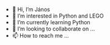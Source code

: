 - 👋 Hi, I’m János
- 👀 I’m interested in Python and LEGO
- 🌱 I’m currently learning Python
- 💞️ I’m looking to collaborate on ...
- 📫 How to reach me ...

<!---
janosk/janosk is a ✨ special ✨ repository because its `README.md` (this file) appears on your GitHub profile.
You can click the Preview link to take a look at your changes.
--->
